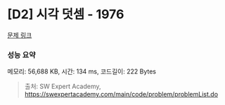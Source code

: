 # [D2] 시각 덧셈 - 1976 

[문제 링크](https://swexpertacademy.com/main/code/problem/problemDetail.do?contestProbId=AV5PttaaAZIDFAUq) 

### 성능 요약

메모리: 56,688 KB, 시간: 134 ms, 코드길이: 222 Bytes



> 출처: SW Expert Academy, https://swexpertacademy.com/main/code/problem/problemList.do